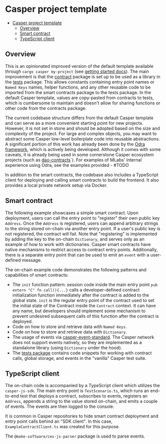 # Casper project template

- [Casper project template](#casper-project-template)
  - [Overview](#overview)
  - [Smart contract](#smart-contract)
  - [TypeScript client](#typescript-client)


## Overview
This is an opinionated improved version of the default template available through `cargo casper my-project` (see [getting started docs](https://docs.casper.network/developers/writing-onchain-code/getting-started/)). The main improvement is that the [contract](./contract/) package is set up to be used as a library in the [tests](./tests/) package. This allows constants containing entry point names or `Named Keys` names, helper functions, and any other reusable code to be imported from the smart contracts package to the tests package. In the default Casper template, values are copy-pasted from contracts to tests, which is cumbersome to maintain and doesn't allow for sharing functions or other code from the contracts package.

The current codebase structure differs from the default Casper template and can serve as a more convenient starting point for new projects. However, it is not set in stone and should be adopted based on the size and complexity of the project. For large and complex objects, you may want to abstract some Casper low-level boilerplate code into reusable abstractions. A significant portion of this work has already been done by the [Odra framework](https://odra.dev/docs), which is actively being developed. Although it comes with some caveats, it is already being used in some cornerstone Casper ecosystem projects (such as [dao-contracts](https://github.com/make-software/dao-contracts)`). For examples of MLabs' internal experience using Odra, see the examples provided - #TODO

In addition to the smart contracts, the codebase also includes a TypeScript client for deploying and calling smart contracts to build the frontend. It also provides a local private network setup via Docker.

## Smart contract

The following example showcases a simple smart contract. Upon deployment, users can call the entry point to "register" their own public key `Address`. Once the `Address` is registered, users can append arbitrary strings to the string stored on-chain via another entry point. If a user's public key is not registered, the contract will fail. Note that "registering" is implemented by adding the key to the on-chain `Dictionary`, and serves only as an example of how to work with dictionaries. Casper smart contracts have native mechanisms to restrict access to contract entry points. Additionally, there is a separate entry point that can be used to emit an `event` with a user-defined message.

The on-chain example code demonstrates the following patterns and capabilities of smart contracts:

- The `init` function pattern: session code inside the main entry point `pub extern "C" fn call(){...}` calls a developer-defined contract initialization function immediately after the contract is added to the global state. `init` is the regular entry point of the contract used to set the initial state of the Contract inside the `Contract` context. It can have any name, but developers should implement some mechanism to prevent undesired subsequent calls of this function after the contract is deployed.
- Code on how to store and retrieve data with `Named Keys`.
- Code on how to store and retrieve data with `Dictionary`.
- The usage of events via [casper-event-standard](https://github.com/make-software/casper-event-standard). The Casper network does not support events natively, so they are implemented as a standalone library (using `Dictionary` under the hood).
- The [tests package](./tests/) contains code snippets for working with contract calls, global storage, and events in the "vanilla" Casper test suite.

## TypeScript client

The on-chain code is accompanied by a TypeScript client which utilizes the `casper-js-sdk`. The main entry point is `TestScenario.ts`, which runs an end-to-end test that deploys a contract, subscribes to events, registers an `Address`, appends a string to the value stored on-chain, and emits a couple of events. The events are then logged to the console.

It is common in Casper repositories to hide smart contract deployment and entry point calls behind an "SDK client". In this case, `ExampleContractClient.ts` was created for this purpose.

The `@make-software/ces-js-parser` package is used to parse events.
